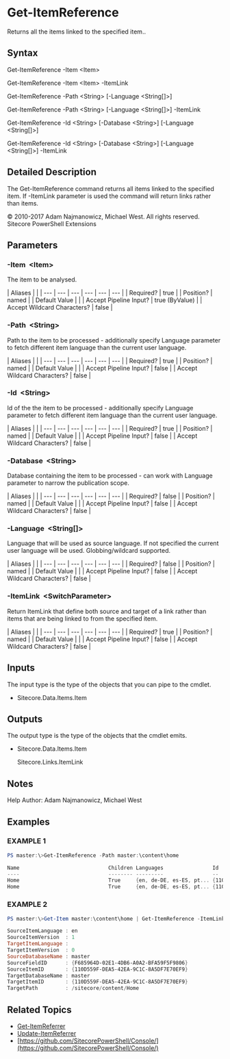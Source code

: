 # Get-ItemReference

Returns all the items linked to the specified item..

## Syntax

Get-ItemReference -Item &lt;Item&gt;

Get-ItemReference -Item &lt;Item&gt; -ItemLink

Get-ItemReference -Path &lt;String&gt; \[-Language &lt;String\[\]&gt;\]

Get-ItemReference -Path &lt;String&gt; \[-Language &lt;String\[\]&gt;\] -ItemLink

Get-ItemReference -Id &lt;String&gt; \[-Database &lt;String&gt;\] \[-Language &lt;String\[\]&gt;\]

Get-ItemReference -Id &lt;String&gt; \[-Database &lt;String&gt;\] \[-Language &lt;String\[\]&gt;\] -ItemLink

## Detailed Description

The Get-ItemReference command returns all items linked to the specified item. If -ItemLink parameter is used the command will return links rather than items.

© 2010-2017 Adam Najmanowicz, Michael West. All rights reserved. Sitecore PowerShell Extensions

## Parameters

### -Item  &lt;Item&gt;

The item to be analysed.

| Aliases |  |
| --- | --- | --- | --- | --- | --- |
| Required? | true |
| Position? | named |
| Default Value |  |
| Accept Pipeline Input? | true \(ByValue\) |
| Accept Wildcard Characters? | false |

### -Path  &lt;String&gt;

Path to the item to be processed - additionally specify Language parameter to fetch different item language than the current user language.

| Aliases |  |
| --- | --- | --- | --- | --- | --- |
| Required? | true |
| Position? | named |
| Default Value |  |
| Accept Pipeline Input? | false |
| Accept Wildcard Characters? | false |

### -Id  &lt;String&gt;

Id of the the item to be processed - additionally specify Language parameter to fetch different item language than the current user language.

| Aliases |  |
| --- | --- | --- | --- | --- | --- |
| Required? | true |
| Position? | named |
| Default Value |  |
| Accept Pipeline Input? | false |
| Accept Wildcard Characters? | false |

### -Database  &lt;String&gt;

Database containing the item to be processed - can work with Language parameter to narrow the publication scope.

| Aliases |  |
| --- | --- | --- | --- | --- | --- |
| Required? | false |
| Position? | named |
| Default Value |  |
| Accept Pipeline Input? | false |
| Accept Wildcard Characters? | false |

### -Language  &lt;String\[\]&gt;

Language that will be used as source language. If not specified the current user language will be used. Globbing/wildcard supported.

| Aliases |  |
| --- | --- | --- | --- | --- | --- |
| Required? | false |
| Position? | named |
| Default Value |  |
| Accept Pipeline Input? | false |
| Accept Wildcard Characters? | false |

### -ItemLink  &lt;SwitchParameter&gt;

Return ItemLink that define both source and target of a link rather than items that are being linked to from the specified item.

| Aliases |  |
| --- | --- | --- | --- | --- | --- |
| Required? | true |
| Position? | named |
| Default Value |  |
| Accept Pipeline Input? | false |
| Accept Wildcard Characters? | false |

## Inputs

The input type is the type of the objects that you can pipe to the cmdlet.

* Sitecore.Data.Items.Item 

## Outputs

The output type is the type of the objects that the cmdlet emits.

* Sitecore.Data.Items.Item

  Sitecore.Links.ItemLink 

## Notes

Help Author: Adam Najmanowicz, Michael West

## Examples

### EXAMPLE 1

```powershell
PS master:\>Get-ItemReference -Path master:\content\home

Name                             Children Languages                Id                                     TemplateName
----                             -------- ---------                --                                     ------------
Home                             True     {en, de-DE, es-ES, pt... {110D559F-DEA5-42EA-9C1C-8A5DF7E70EF9} Sample Item
Home                             True     {en, de-DE, es-ES, pt... {110D559F-DEA5-42EA-9C1C-8A5DF7E70EF9} Sample Item
```

### EXAMPLE 2

```powershell
PS master:\>Get-Item master:\content\home | Get-ItemReference -ItemLink

SourceItemLanguage : en
SourceItemVersion  : 1
TargetItemLanguage :
TargetItemVersion  : 0
SourceDatabaseName : master
SourceFieldID      : {F685964D-02E1-4DB6-A0A2-BFA59F5F9806}
SourceItemID       : {110D559F-DEA5-42EA-9C1C-8A5DF7E70EF9}
TargetDatabaseName : master
TargetItemID       : {110D559F-DEA5-42EA-9C1C-8A5DF7E70EF9}
TargetPath         : /sitecore/content/Home
```

## Related Topics

* [Get-ItemReferrer](get-itemreferrer.md)
* [Update-ItemReferrer](update-itemreferrer.md)
* [https://github.com/SitecorePowerShell/Console/](https://github.com/SitecorePowerShell/Console/) 

